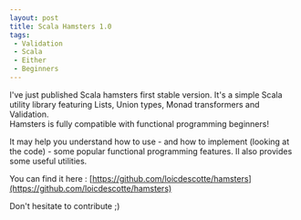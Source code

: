```yaml
---
layout: post
title: Scala Hamsters 1.0
tags:
 - Validation
 - Scala
 - Either
 - Beginners
---
```


I've just published Scala hamsters first stable version. It's a simple Scala utility library featuring Lists, Union types, Monad transformers and Validation.  
Hamsters is fully compatible with functional programming beginners!  

It may help you understand how to use - and how to implement (looking at the code) - some popular functional programming features. Il also provides some useful utilities.

You can find it here : [https://github.com/loicdescotte/hamsters](https://github.com/loicdescotte/hamsters)

Don't hesitate to contribute ;)
